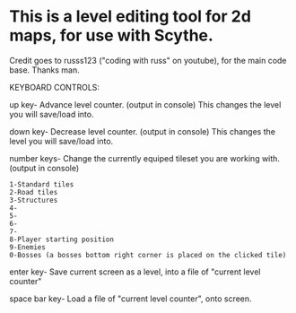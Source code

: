 # This is a level editing tool for 2d maps, for use with Scythe.
Credit goes to russs123 ("coding with russ" on youtube), for the main code base. Thanks man.

KEYBOARD CONTROLS:

up key- Advance level counter. (output in console)
	This changes the level you will save/load into.

down key- Decrease level counter. (output in console)
	This changes the level you will save/load into.

number keys- Change the currently equiped tileset you are working with.(output in console)

	1-Standard tiles
	2-Road tiles
	3-Structures
	4-
	5-
	6-
	7-
	8-Player starting position
	9-Enemies
	0-Bosses (a bosses bottom right corner is placed on the clicked tile)

enter key- Save current screen as a level, into a file of "current level counter"

space bar key- Load a file of "current level counter", onto screen.